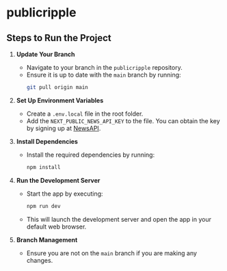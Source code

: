 # publicripple

## Steps to Run the Project

1. **Update Your Branch**  
   - Navigate to your branch in the `publicripple` repository.  
   - Ensure it is up to date with the `main` branch by running:  
     ```bash
     git pull origin main
     ```

2. **Set Up Environment Variables**  
   - Create a `.env.local` file in the root folder.  
   - Add the `NEXT_PUBLIC_NEWS_API_KEY` to the file. You can obtain the key by signing up at [NewsAPI](https://newsapi.org/).

3. **Install Dependencies**  
   - Install the required dependencies by running:  
     ```bash
     npm install
     ```

4. **Run the Development Server**  
   - Start the app by executing:  
     ```bash
     npm run dev
     ```  
   - This will launch the development server and open the app in your default web browser.

5. **Branch Management**  
   - Ensure you are not on the `main` branch if you are making any changes.